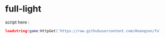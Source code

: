 # full-light
script here :
```lua
loadstring(game:HttpGet('https://raw.githubusercontent.com/Hoanqson/full-light/refs/heads/main/main.lua'))()
```
